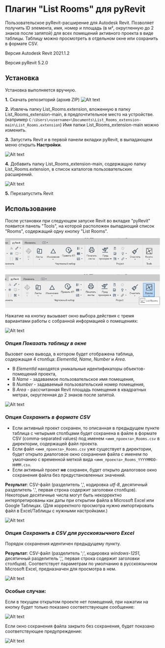 # Плагин "List Rooms" для pyRevit

Пользовательское pyRevit-расширение для Autodesk Revit. Позволяет получить ID элемента, имя, номер и площадь (в м², округленную до 2 знаков после запятой) для всех помещений активного проекта в виде таблицы. Таблицу можно просмотреть в отдельном окне или сохранить в формате CSV.

Версия Autodesk Revit 2021.1.2

Версия pyRevit 5.2.0

## Установка

Установка выполняется вручную.

**1.** Скачать репозиторий (архив ZIP)
![Alt text](https://github.com/Polina-Stepanova/List_Rooms.extension/blob/a41fa6c3715f9665ed6f178a98c96ac04abff7de/images/how-download-dir.png?raw=true "Скриншот кнопки скачивания архива репозитория с GitHub")

**2.** Извлечь папку List_Rooms.extension, вложенную в папку List_Rooms_extension-main, в предпочтительное место на устройстве. (например ` C:\Users\<username>\Documents\List_Rooms_extension-main\List_Rooms.extension `) Имя папки List_Rooms_extension-main можно изменить.

**3.** Запустить Revit и в первой панели вкладки pyRevit, в выпадающем меню открыть **Настройки**.

![Alt text](https://github.com/Polina-Stepanova/List_Rooms.extension/blob/07a8eb35a52433afb58af0d97387c7edca120bc1/images/pyrevit-settings.png?raw=true "Скриншот местоположения настроек pyRevit")

**4.** Добавить папку List_Rooms_extension-main, содержащую папку List_Rooms.extension, в список каталогов пользовательских расширений.

![Alt text](https://github.com/Polina-Stepanova/List_Rooms.extension/blob/07a8eb35a52433afb58af0d97387c7edca120bc1/images/add-extension-folder-path.png?raw=true "Скриншот меню добавления пути к папке с пользовательским расширением")

**5.** Перезапустить Revit

## Использование

После установки при следующем запуске Revit во вкладке "pyRevit" появится панель "Tools", на которой расположен выпадающий список "Rooms", содержащий одну кнопку "List Rooms".

![Alt text](https://github.com/Polina-Stepanova/List_Rooms_extension/blob/b6e82fdfd0b86a4dd051270ccbc99ea906c72239/images/dropdown-button.PNG?raw=true "Скриншот выпадающего списка 'Rooms'")

![Alt text](https://github.com/Polina-Stepanova/List_Rooms_extension/blob/b6e82fdfd0b86a4dd051270ccbc99ea906c72239/images/list-rooms-button.png?raw=true "Скриншот кнопки 'List Rooms'")

Нажатие на кнопку вызывает окно выбора действия с тремя вариантами работы с собранной информацией о помещениях:

![Alt text](https://github.com/Polina-Stepanova/List_Rooms.extension/blob/90ca62228663ef92a6fc317b34a2f6e350f37920/images/output-options.PNG?raw=true "Скриншот диалогового окна с выбором из 3 вариантов представления собранной информации о помещениях")

### Опция _Показать таблицу в окне_
Вызовет окно вывода, в котором будет отображена таблица, содержащая 4 столбца: _ElementId_, _Name_, _Number_ и _Area_. 

- В _ElementId_ находятся уникальные идентификаторы объектов-помещений проекта,
- В _Name_ - задаваемое пользовательское имя помещения,
- В _Number_ - задаваемый пользовательский номер помещения,
- В _Area_ - рассчитанная Revit площадь помещения в квадратных метрах, округленная до 2 знаков после запятой.

![Alt text](https://github.com/Polina-Stepanova/List_Rooms.extension/blob/34791f19183e702ba4e9ef422d5a5edcf0710a1e/images/ouput-table-start.PNG?raw=true "Скриншот таблицы в окне вывода")

### Опция _Сохранить в формате CSV_
- Если активный проект сохранен, то описанная в предыдущем пункте таблица с четырьмя столбцами будет сохранена в файле в формате CSV (comma-separated values) под именем ` <имя_проекта>_Rooms.csv ` в директории, содержащей файл проекта.
- Если файл ` <имя_проекта>_Rooms.csv ` уже существует в директории, будет открыто диалоговое окно сохранения файла с именем по умолчанию с временной меткой вида ` <имя_проекта>_Rooms_YYYYMMDD-HHMM.csv `.
- Если активный проект **не** сохранен, будет открыто диалоговое окно сохранения файла без предустановленных значений.

**Результат**: CSV-файл (разделитель ',', кодировка _utf-8_, десятичный разделитель '.', первая строка содержит заголовки столбцов). Некоторые десятичные числа могут быть некорректно интерпретированы как даты при открытии файла в Microsoft Excel или Google Таблицах. (Для корректного просмотра нужно импортировать файл в Excel/Таблицы с нужными настройками.)

![Alt text](https://github.com/Polina-Stepanova/List_Rooms.extension/blob/12aec8013a62b5c513293ba005c49a249712e8c4/images/base-csv.PNG?raw=true "Скриншот CSV-файла, открытого в Google Таблицах")

### Опция _Сохранить в CSV для русскоязычного Excel_ 
Порядок сохранения идентичен предыдущему пункту.

**Результат**: CSV-файл (разделитель ';', кодировка _windows-1251_, десятичный разделитель ',', первая строка содержит заголовки столбцов). Соответствует параметрам по умолчанию в русскоязычном Microsoft Excel, предназначен для просмотра в нем.

![Alt text](https://github.com/Polina-Stepanova/List_Rooms.extension/blob/12aec8013a62b5c513293ba005c49a249712e8c4/images/ru-excel-compatible-csv.PNG?raw=true "Скриншот CSV-файла, совместимого с русскоязычным Microsoft Excel, открытого в Google Таблицах")

### Особые случаи:

Если в текущем открытом проекте нет помещений, при нажатии на кнопку будет только показано соответствующее сообщение:

![Alt text](https://github.com/Polina-Stepanova/List_Rooms.extension/blob/527698866fca1026216e2fe19069a2631e755e60/images/no-rooms-found.PNG?raw=true "Скриншот сообщения об отсутствии помещений в активном документе")

Если окно сохранения файла закрыто без сохранения, будет показано соответствующее предупреждение:

![Alt text](https://github.com/Polina-Stepanova/List_Rooms.extension/blob/a724d10a97e20ed3e2cce9ab92d5b75432a9e026/images/no-file-name-given.PNG?raw=true "Скриншот сообщения о невыполненном сохранении")
